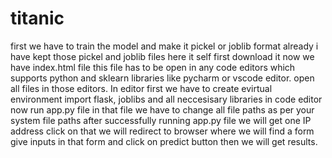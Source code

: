 # titanic
first we have to train the model and make it pickel or joblib format
already i have kept those pickel and joblib files here it self first download it 
now we have index.html file this file has to be open in any code editors which supports python and sklearn libraries like pycharm or vscode editor.
open all files in those editors.
In editor first we have to create evirtual environment 
import flask, joblibs and all neccesisary libraries in code editor
now run app.py file in that file we have to change all file paths as per your system file paths
after successfully running app.py file we will get one IP address click on that we will redirect to browser where we will find a form 
give inputs in that form and click on predict button then we will get results.
